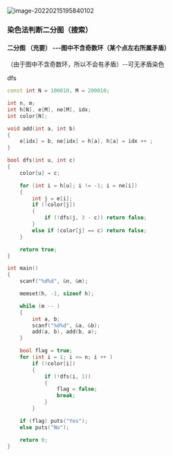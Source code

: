 ![image-20220215195840102](C:\Users\86172\AppData\Roaming\Typora\typora-user-images\image-20220215195840102.png)

### 染色法判断二分图（搜索）

#### 二分图 （充要） ---图中不含奇数环（某个点左右所属矛盾）

（由于图中不含奇数环，所以不会有矛盾）--可无矛盾染色

dfs

```C++
const int N = 100010, M = 200010;

int n, m;
int h[N], e[M], ne[M], idx;
int color[N];

void add(int a, int b)
{
    e[idx] = b, ne[idx] = h[a], h[a] = idx ++ ;
}

bool dfs(int u, int c)
{
    color[u] = c;

    for (int i = h[u]; i != -1; i = ne[i])
    {
        int j = e[i];
        if (!color[j])
        {
            if (!dfs(j, 3 - c)) return false;
        }
        else if (color[j] == c) return false;
    }

    return true;
}

int main()
{
    scanf("%d%d", &n, &m);

    memset(h, -1, sizeof h);

    while (m -- )
    {
        int a, b;
        scanf("%d%d", &a, &b);
        add(a, b), add(b, a);
    }

    bool flag = true;
    for (int i = 1; i <= n; i ++ )
        if (!color[i])
        {
            if (!dfs(i, 1))
            {
                flag = false;
                break;
            }
        }

    if (flag) puts("Yes");
    else puts("No");

    return 0;
}
```

